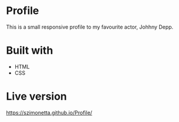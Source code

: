 # Profile
This is a small responsive profile to my favourite actor, Johhny Depp.

# Built with
- HTML
- CSS

# Live version
https://szimonetta.github.io/Profile/
